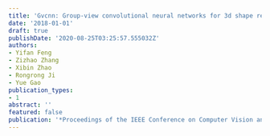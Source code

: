 ```yaml
---
title: 'Gvcnn: Group-view convolutional neural networks for 3d shape recognition'
date: '2018-01-01'
draft: true
publishDate: '2020-08-25T03:25:57.555032Z'
authors:
- Yifan Feng
- Zizhao Zhang
- Xibin Zhao
- Rongrong Ji
- Yue Gao
publication_types:
- 1
abstract: ''
featured: false
publication: '*Proceedings of the IEEE Conference on Computer Vision and Pattern Recognition*'
---
```



